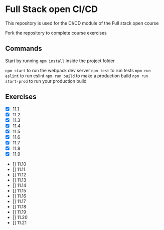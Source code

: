 # Full Stack open CI/CD

This repository is used for the CI/CD module of the Full stack open course

Fork the repository to complete course exercises

## Commands

Start by running `npm install` inside the project folder

`npm start` to run the webpack dev server
`npm test` to run tests
`npm run eslint` to run eslint
`npm run build` to make a production build
`npm run start-prod` to run your production build


## Exercises
- [x] 11.1
- [x] 11.2
- [x] 11.3
- [x] 11.4
- [x] 11.5
- [x] 11.6
- [x] 11.7
- [x] 11.8
- [x] 11.9
- [] 11.10
- [] 11.11
- [] 11.12
- [] 11.13
- [] 11.14
- [] 11.15
- [] 11.16
- [] 11.17
- [] 11.18
- [] 11.19
- [] 11.20
- [] 11.21
